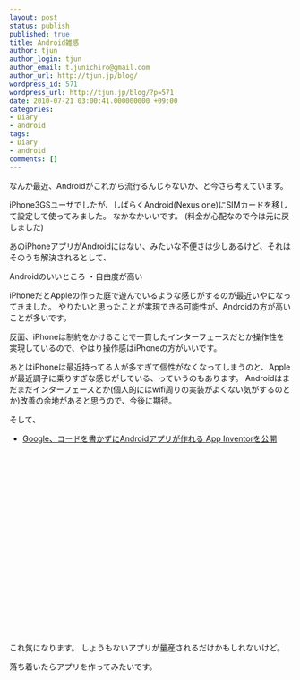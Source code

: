```yaml
---
layout: post
status: publish
published: true
title: Android雑感
author: tjun
author_login: tjun
author_email: t.junichiro@gmail.com
author_url: http://tjun.jp/blog/
wordpress_id: 571
wordpress_url: http://tjun.jp/blog/?p=571
date: 2010-07-21 03:00:41.000000000 +09:00
categories:
- Diary
- android
tags:
- Diary
- android
comments: []
---
```

なんか最近、Androidがこれから流行るんじゃないか、と今さら考えています。

iPhone3GSユーザでしたが、しばらくAndroid(Nexus one)にSIMカードを移して設定して使ってみました。
なかなかいいです。
(料金が心配なので今は元に戻しました)


あのiPhoneアプリがAndroidにはない、みたいな不便さは少しあるけど、それはそのうち解決されるとして、

Androidのいいところ
・自由度が高い

iPhoneだとAppleの作った庭で遊んでいるような感じがするのが最近いやになってきました。
やりたいと思ったことが実現できる可能性が、Androidの方が高いことが多いです。

反面、iPhoneは制約をかけることで一貫したインターフェースだとか操作性を実現しているので、やはり操作感はiPhoneの方がいいです。


あとはiPhoneは最近持ってる人が多すぎて個性がなくなってしまうのと、Appleが最近調子に乗りすぎな感じがしている、っていうのもあります。
Androidはまだまだインターフェースとか(個人的にはwifi周りの実装がよくない気がするのとか)改善の余地があると思うので、今後に期待。

そして、
<ul>
	<li><a href="http://japanese.engadget.com/2010/07/12/google-android-app-inventor/">Google、コードを書かずにAndroidアプリが作れる App Inventorを公開</a></li>
</ul>
<object width="640" height="385"><param name="movie" value="http://www.youtube.com/v/8ADwPLSFeY8&amp;hl=en_US&amp;fs=1?rel=0&amp;color1=0x3a3a3a&amp;color2=0x999999&amp;hd=1"></param><param name="allowFullScreen" value="true"></param><param name="allowscriptaccess" value="always"></param><embed src="http://www.youtube.com/v/8ADwPLSFeY8&amp;hl=en_US&amp;fs=1?rel=0&amp;color1=0x3a3a3a&amp;color2=0x999999&amp;hd=1" type="application/x-shockwave-flash" allowscriptaccess="always" allowfullscreen="true" width="560" height="340"></embed></object>
これ気になります。
しょうもないアプリが量産されるだけかもしれないけど。


落ち着いたらアプリを作ってみたいです。

